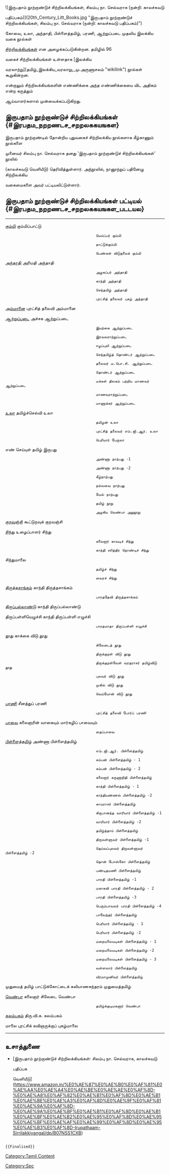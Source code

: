 ![இருபதாம் நூற்றாண்டுச் சிற்றிலக்கியங்கள், சிலம்பு நா. செல்வராசு (நன்றி: காலச்சுவடு
பதிப்பகம்)](20th_Century_Litt_Books.jpg "இருபதாம் நூற்றாண்டுச் சிற்றிலக்கியங்கள், சிலம்பு நா. செல்வராசு (நன்றி: காலச்சுவடு பதிப்பகம்)")
கோவை, உலா, அந்தாதி, பிள்ளைத்தமிழ், பரணி, ஆற்றுப்படை முதலிய இலக்கிய வகை நூல்கள்
[சிற்றிலக்கியங்கள்](சிற்றிலக்கியங்கள் "wikilink") என அழைக்கப்படுகின்றன. தமிழில் 96
வகைச் சிற்றிலக்கியங்கள் உள்ளதாக [இலக்கிய
வரலாற்று](தமிழ்_இலக்கிய_வரலாறு,_மு.அருணாசலம் "wikilink") நூல்கள் கூறுகின்றன.
என்றாலும் சிற்றிலக்கியங்களின் எண்ணிக்கை அந்த எண்ணிக்கையை விட அதிகம் என்ற கருத்தும்
ஆய்வாளர்களால் முன்வைக்கப்படுகிறது.

## இருபதாம் நூற்றாண்டுச் சிற்றிலக்கியங்கள் {#இரபதம_நறறணடச_சறறலககயஙகள}

இருபதாம் நூற்றாண்டில் தோன்றிய புதுவகைச் சிற்றிலக்கிய நூல்களாக கீழ்காணும் நூல்களை
முனைவர் சிலம்பு நா. செல்வராசு தனது 'இருபதாம் நூற்றாண்டுச் சிற்றிலக்கியங்கள்\' நூலில்
(காலச்சுவடு வெளியீடு) தெரிவித்துள்ளார். அந்நூலில், நானூற்றுப் பதினேழு சிற்றிலக்கிய
வகைமைகளை அவர் பட்டியலிட்டுள்ளார்.

## இருபதாம் நூற்றாண்டுச் சிற்றிலக்கியங்கள் பட்டியல் {#இரபதம_நறறணடச_சறறலககயஙகள_படடயல}

  ----------------------------------------- ---------------------------------------
  [கும்மி](கும்மி "wikilink")                 கும்மிப்பாட்டு
                                            மெய்ப்பர் கும்மி
                                            நாட்டுக்கும்மி
                                            பெண்கள் விடுதலைக் கும்மி
  [அந்தாதி](அந்தாதி "wikilink")               அரிமதி அந்தாதி
                                            அழகப்பர் அந்தாதி
                                            காந்தி அந்தாதி
                                            செந்தமிழ் அந்தாதி
                                            புரட்சித் தலைவர் புகழ் அந்தாதி
  [அம்மானை](அம்மானை "wikilink")               புரட்சித் தலைவி அம்மானை
  [ஆற்றுப்படை](ஆற்றுப்படை "wikilink")           அச்சக ஆற்றுப்படை
                                            இயற்கை ஆற்றுப்படை
                                            இரவலராற்றுப்படை
                                            ஈழப்புலி ஆற்றுப்படை
                                            செந்தமிழ்த் தொண்டர் ஆற்றுப்படை
                                            தலைவர் ம.பொ.சி. ஆற்றுப்படை
                                            தொண்டர் ஆற்றுப்படை
                                            மக்கள் திலகம் பற்றிய மாணவர் ஆற்றுப்படை
                                            மாணவராற்றுப்படை
                                            மாணாக்கர் ஆற்றுப்படை
  [உலா](உலா_(இலக்கியம்) "wikilink")           தமிழ்ச்செல்வி உலா
                                            தமிழன் உலா
                                            புரட்சித் தலைவர் எம்.ஜி.ஆர். உலா
                                            பெரியார் பேருலா
  எண் செய்யுள்                                 தமிழ் இருபது
                                            அண்ணா நாற்பது -1
                                            அண்ணா நாற்பது -2
                                            கீழ்நாற்பது
                                            நல்லவை நாற்பது
                                            மேல் நாற்பது
                                            தமிழ் நூறு
                                            அழகிய வெண்பா அறுநூறு
  [குறவஞ்சி](குறவஞ்சி_நூல்கள் "wikilink")       கூட்டுறவுக் குறவஞ்சி
  [சிந்து](சிந்து "wikilink")                 உழைப்பாளர் சிந்து
                                            கலைஞர் காவடிச் சிந்து
                                            காந்தி சரித்திர நொண்டிச் சிந்து
  சிந்துமாலை                                 
                                            தமிழ்ச் சிந்து
                                            வைரச் சிந்து
  [திருத்தசாங்கம்](திருத்தசாங்கம் "wikilink")     காந்தி திருத்தசாங்கம்
                                            பாரததேவி திருத்தசாங்கம்
  [திருப்பல்லாண்டு](திருப்பல்லாண்டு "wikilink")   காந்தி திருப்பல்லாண்டு
  திருப்பள்ளியெழுச்சி                          காந்தி திருப்பள்ளி எழுச்சி
                                            பாரதமாதா திருப்பள்ளி எழுச்சி
  [தூது](தூது_(பாட்டியல்) "wikilink")         காக்கை விடு தூது
                                            சிலேடைத் தூது
                                            திருக்குறள் விடு தூது
                                            திருக்குறள்வேள் வரதராசர் தமிழ்விடு தூது
                                            புலவர் விடு தூது
                                            முகில் விடு தூது
                                            வெய்யோன் விடு தூது
  [பரணி](பரணி "wikilink")                   சீனத்துப் பரணி
                                            புரட்சித் தலைவி போர்ப் பரணி
  [பாவை](பாவை "wikilink")                   கலைஞரின் வாகையும் மார்கழிப் பாவையும்
                                            தைப்பாவை
  [பிள்ளைத்தமிழ்](பிள்ளைத்தமிழ் "wikilink")       அண்ணா பிள்ளைத்தமிழ்
                                            எம்.ஜி.ஆர். பிள்ளைத்தமிழ்
                                            கம்பன் பிள்ளைத்தமிழ் - 1
                                            கம்பன் பிள்ளைத்தமிழ் - 2
                                            கலைஞர் கருணாநிதி பிள்ளைத்தமிழ்
                                            காந்தி பிள்ளைத்தமிழ் - 1
                                            காந்தியண்ணல் பிள்ளைத்தமிழ் -2
                                            காமராசர் பிள்ளைத்தமிழ்
                                            கிருபானந்த வாரியார் பிள்ளைத்தமிழ் -1
                                            வாரியார் பிள்ளைத்தமிழ் -2
                                            தமிழ்த்தாய் பிள்ளைத்தமிழ்
                                            திருவள்ளுவர் பிள்ளைத்தமிழ் -1
                                            தெய்வப்புலவர் திருவள்ளுவர் பிள்ளைத்தமிழ் -2
                                            தொன் போஸ்கோ பிள்ளைத்தமிழ்
                                            பண்டிதமணி பிள்ளைத்தமிழ்
                                            பாரதி பிள்ளைத்தமிழ் -1
                                            மகாகவி பாரதி பிள்ளைத்தமிழ் - 2
                                            பாரதி பிள்ளைத்தமிழ் -3
                                            பெரும்பாவலர் பாரதி பிள்ளைத்தமிழ் -4
                                            பாவேந்தர் பிள்ளைத்தமிழ்
                                            பெரியார் பிள்ளைத்தமிழ் - 1
                                            பெரியார் பிள்ளைத்தமிழ் -2
                                            மறைமலையடிகள் பிள்ளைத்தமிழ் - 1
                                            மறைமலையடிகள் பிள்ளைத்தமிழ் -2
                                            மறைமலையடிகள் பிள்ளைத்தமிழ் - 3
                                            வள்ளலார் பிள்ளைத்தமிழ்
                                            வீரமாமுனிவர் பிள்ளைத்தமிழ்
  முதுமைத் தமிழ்                              பாட்டுக்கோட்டைக் கலியாணசுந்தரம் முதுமைத்தமிழ்
  [வெண்பா](வெண்பா "wikilink")                 கலைஞர் சிலேடை வெண்பா
                                            தமிழ்க்குடிமகனார் வெண்பா
  [கலம்பகம்](கலம்பகம்_(இலக்கியம்) "wikilink")     திரு.வி.க. கலம்பகம்
  மாலை                                      புரட்சிக் கவிஞருக்குப் புகழ்மாலை
  ----------------------------------------- ---------------------------------------

## உசாத்துணை

-   [இருபதாம் நூற்றாண்டுச் சிற்றிலக்கியங்கள்: சிலம்பு நா. செல்வராசு, காலச்சுவடு
    பதிப்பக
    வெளியீடு](https://www.amazon.in/%E0%AE%87%E0%AE%B0%E0%AF%81%E0%AE%AA%E0%AE%A4%E0%AE%BE%E0%AE%AE%E0%AF%8D-%E0%AE%A8%E0%AF%82%E0%AE%B1%E0%AF%8D%E0%AE%B1%E0%AE%BE%E0%AE%A3%E0%AF%8D%E0%AE%9F%E0%AF%81%E0%AE%9A%E0%AF%8D-%E0%AE%9A%E0%AE%BF%E0%AE%B1%E0%AF%8D%E0%AE%B1%E0%AE%BF%E0%AE%B2%E0%AE%95%E0%AF%8D%E0%AE%95%E0%AE%BF%E0%AE%AF%E0%AE%99%E0%AF%8D%E0%AE%95%E0%AE%B3%E0%AF%8D-Irupathaam-Sirrilakkiyangal/dp/B07NSS1CXB)

```{=mediawiki}
{{Finalised}}
```
[Category:Tamil Content](Category:Tamil_Content "wikilink")
[Category:Spc](Category:Spc "wikilink")

